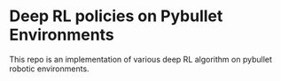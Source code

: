 # Deep RL policies on Pybullet Environments

This repo is an implementation of various deep RL algorithm on pybullet robotic environments.

